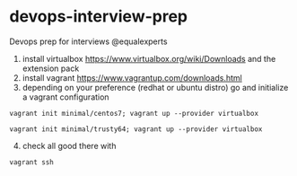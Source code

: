 # devops-interview-prep
Devops prep for interviews @equalexperts

1. install virtualbox https://www.virtualbox.org/wiki/Downloads and the extension pack 
2. install vagrant https://www.vagrantup.com/downloads.html
3. depending on your preference (redhat or ubuntu distro) go and initialize a vagrant configuration

  `vagrant init minimal/centos7; vagrant up --provider virtualbox`
  
  `vagrant init minimal/trusty64; vagrant up --provider virtualbox`

4. check all good there with 

  `vagrant ssh`
